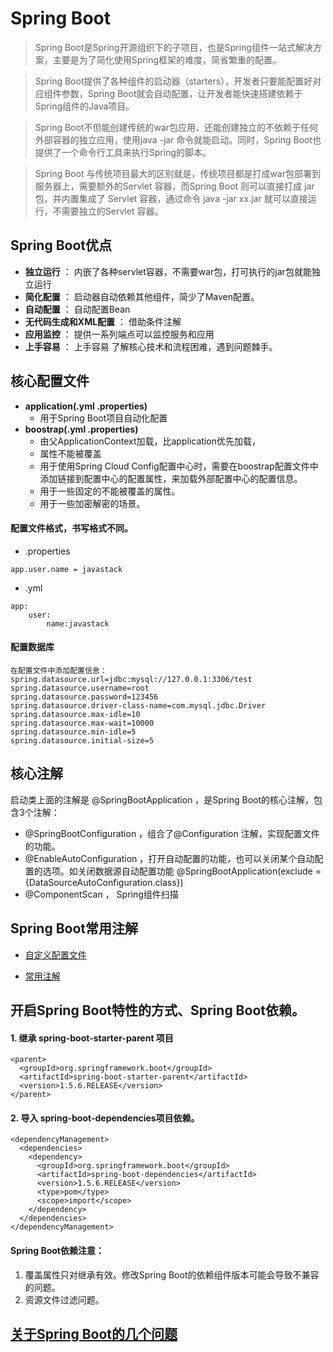 # Spring Boot
> Spring Boot是Spring开源组织下的子项目，也是Spring组件一站式解决方案，主要是为了简化使用Spring框架的难度，简省繁重的配置。

> Spring Boot提供了各种组件的启动器（starters），开发者只要能配置好对应组件参数，Spring Boot就会自动配置，让开发者能快速搭建依赖于Spring组件的Java项目。

> Spring Boot不但能创建传统的war包应用，还能创建独立的不依赖于任何外部容器的独立应用，使用java -jar 命令就能启动。同时，Spring Boot也提供了一个命令行工具来执行Spring的脚本。

> Spring Boot 与传统项目最大的区别就是，传统项目都是打成war包部署到服务器上，需要额外的Servlet 容器，而Spring Boot 则可以直接打成 jar包，并内置集成了 Servlet 容器，通过命令 java -jar xx.jar 就可以直接运行，不需要独立的Servlet 容器。


## Spring Boot优点
- **独立运行** ： 内嵌了各种servlet容器，不需要war包，打可执行的jar包就能独立运行
- **简化配置** ： 启动器自动依赖其他组件，简少了Maven配置。
- **自动配置** ： 自动配置Bean
- **无代码生成和XML配置** ： 借助条件注解
- **应用监控** ： 提供一系列端点可以监控服务和应用
- **上手容易** ： 上手容易 了解核心技术和流程困难，遇到问题棘手。

## 核心配置文件
- **application(.yml .properties)** 
    - 用于Spring Boot项目自动化配置
- **boostrap(.yml .properties)**  
    - 由父ApplicationContext加载，比application优先加载，
    - 属性不能被覆盖
    - 用于使用Spring Cloud Config配置中心时，需要在boostrap配置文件中添加链接到配置中心的配置属性，来加载外部配置中心的配置信息。
    - 用于一些固定的不能被覆盖的属性。
    - 用于一些加密解密的场景。

#### 配置文件格式，书写格式不同。
- .properties
``` text 
app.user.name = javastack
``` 

- .yml
``` text 
app:
    user:
        name:javastack
``` 

#### 配置数据库

```text
在配置文件中添加配置信息：
spring.datasource.url=jdbc:mysql://127.0.0.1:3306/test
spring.datasource.username=root
spring.datasource.password=123456
spring.datasource.driver-class-name=com.mysql.jdbc.Driver
spring.datasource.max-idle=10
spring.datasource.max-wait=10000
spring.datasource.min-idle=5
spring.datasource.initial-size=5

```

## 核心注解

启动类上面的注解是 @SpringBootApplication ，是Spring Boot的核心注解，包含3个注解：
- @SpringBootConfiguration  ，组合了@Configuration 注解，实现配置文件的功能。
- @EnableAutoConfiguration ，打开自动配置的功能，也可以关闭某个自动配置的选项。如关闭数据源自动配置功能 @SpringBootApplication(exclude = {DataSourceAutoConfiguration.class})
- @ComponentScan ， Spring组件扫描

## Spring Boot常用注解

- [自定义配置文件](Spring-Boot-properties.md) 

- [常用注解](Spring-Boot-annotations.md)

## 开启Spring Boot特性的方式、Spring Boot依赖。
#### 1.  继承 spring-boot-starter-parent 项目
``` text 
<parent>
  <groupId>org.springframework.boot</groupId>
  <artifactId>spring-boot-starter-parent</artifactId>
  <version>1.5.6.RELEASE</version>
</parent>
```
#### 2.  导入 spring-boot-dependencies项目依赖。
``` text 
<dependencyManagement>
  <dependencies>
    <dependency>
      <groupId>org.springframework.boot</groupId>
      <artifactId>spring-boot-dependencies</artifactId>
      <version>1.5.6.RELEASE</version>
      <type>pom</type>
      <scope>import</scope>
    </dependency>
  </dependencies>
</dependencyManagement>
```

#### Spring Boot依赖注意：
1. 覆盖属性只对继承有效。修改Spring Boot的依赖组件版本可能会导致不兼容的问题。
2. 资源文件过滤问题。


## [关于Spring Boot的几个问题](Spring-Boot-2.md)
